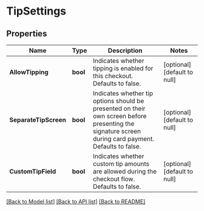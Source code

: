 # TipSettings

## Properties
Name | Type | Description | Notes
------------ | ------------- | ------------- | -------------
**AllowTipping** | **bool** | Indicates whether tipping is enabled for this checkout. Defaults to false. | [optional] [default to null]
**SeparateTipScreen** | **bool** | Indicates whether tip options should be presented on their own screen before presenting the signature screen during card payment. Defaults to false. | [optional] [default to null]
**CustomTipField** | **bool** | Indicates whether custom tip amounts are allowed during the checkout flow. Defaults to false. | [optional] [default to null]

[[Back to Model list]](../README.md#documentation-for-models) [[Back to API list]](../README.md#documentation-for-api-endpoints) [[Back to README]](../README.md)


